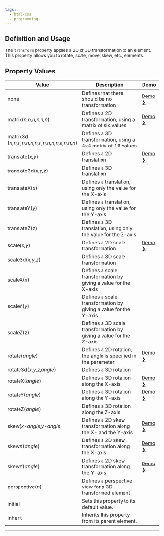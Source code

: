 ```yaml
---
tags:
  - html-css
  - programming
---
```

## Definition and Usage

The `transform` property applies a 2D or 3D transformation to an element. This property allows you to rotate, scale, move, skew, etc., elements.

## Property Values

|Value|Description|Demo|
|---|---|---|
|none|Defines that there should be no transformation|[Demo ❯](https://www.w3schools.com/CSSREF/playdemo.php?filename=playcss_transform&preval=none)|
|matrix(_n,n,n,n,n,n_)|Defines a 2D transformation, using a matrix of six values|[Demo ❯](https://www.w3schools.com/CSSREF/playdemo.php?filename=playcss_transform&preval=matrix(0.866,0.7,-0.8,0.866,0,0))|
|matrix3d  <br>(_n,n,n,n,n,n,n,n,n,n,n,n,n,n,n,n_)|Defines a 3D transformation, using a 4x4 matrix of 16 values||
|translate(_x,y_)|Defines a 2D translation|[Demo ❯](https://www.w3schools.com/CSSREF/playdemo.php?filename=playcss_transform&preval=translate(20px,10px))|
|translate3d(_x,y,z_)|Defines a 3D translation||
|translateX(_x_)|Defines a translation, using only the value for the X-axis||
|translateY(_y_)|Defines a translation, using only the value for the Y-axis||
|translateZ(_z_)|Defines a 3D translation, using only the value for the Z-axis||
|scale(_x,y_)|Defines a 2D scale transformation|[Demo ❯](https://www.w3schools.com/CSSREF/playdemo.php?filename=playcss_transform&preval=scale(2,3))|
|scale3d(_x,y,z_)|Defines a 3D scale transformation||
|scaleX(_x_)|Defines a scale transformation by giving a value for the X-axis||
|scaleY(_y_)|Defines a scale transformation by giving a value for the Y-axis||
|scaleZ(_z_)|Defines a 3D scale transformation by giving a value for the Z-axis||
|rotate(_angle_)|Defines a 2D rotation, the angle is specified in the parameter|[Demo ❯](https://www.w3schools.com/CSSREF/playdemo.php?filename=playcss_transform&preval=rotate(45deg))|
|rotate3d(_x,y,z,angle_)|Defines a 3D rotation||
|rotateX(_angle_)|Defines a 3D rotation along the X-axis|[Demo ❯](https://www.w3schools.com/CSSREF/playdemo.php?filename=playcss_transform&preval=rotateX(45deg))|
|rotateY(_angle_)|Defines a 3D rotation along the Y-axis|[Demo ❯](https://www.w3schools.com/CSSREF/playdemo.php?filename=playcss_transform&preval=rotateY(80deg))|
|rotateZ(_angle_)|Defines a 3D rotation along the Z-axis||
|skew(_x-angle,y-angle_)|Defines a 2D skew transformation along the X- and the Y-axis|[Demo ❯](https://www.w3schools.com/CSSREF/playdemo.php?filename=playcss_transform&preval=skew(20deg,20deg))|
|skewX(_angle_)|Defines a 2D skew transformation along the X-axis|[Demo ❯](https://www.w3schools.com/CSSREF/playdemo.php?filename=playcss_transform&preval=skewX(30deg))|
|skewY(_angle_)|Defines a 2D skew transformation along the Y-axis|[Demo ❯](https://www.w3schools.com/CSSREF/playdemo.php?filename=playcss_transform&preval=skewY(40deg))|
|perspective(_n_)|Defines a perspective view for a 3D transformed element||
|initial|Sets this property to its default value.  ||
|inherit|Inherits this property from its parent element. ||

---
